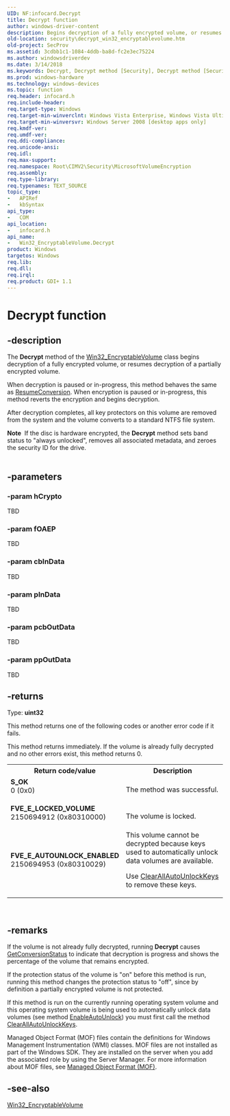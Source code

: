 ```yaml
---
UID: NF:infocard.Decrypt
title: Decrypt function
author: windows-driver-content
description: Begins decryption of a fully encrypted volume, or resumes decryption of a partially encrypted volume.
old-location: security\decrypt_win32_encryptablevolume.htm
old-project: SecProv
ms.assetid: 3cdbb1c1-1084-4ddb-ba8d-fc2e3ec75224
ms.author: windowsdriverdev
ms.date: 3/14/2018
ms.keywords: Decrypt, Decrypt method [Security], Decrypt method [Security], Win32_EncryptableVolume class, Win32_EncryptableVolume class [Security], Decrypt method, Win32_EncryptableVolume.Decrypt, security.decrypt_win32_encryptablevolume
ms.prod: windows-hardware
ms.technology: windows-devices
ms.topic: function
req.header: infocard.h
req.include-header: 
req.target-type: Windows
req.target-min-winverclnt: Windows Vista Enterprise, Windows Vista Ultimate [desktop apps only]
req.target-min-winversvr: Windows Server 2008 [desktop apps only]
req.kmdf-ver: 
req.umdf-ver: 
req.ddi-compliance: 
req.unicode-ansi: 
req.idl: 
req.max-support: 
req.namespace: Root\CIMV2\Security\MicrosoftVolumeEncryption
req.assembly: 
req.type-library: 
req.typenames: TEXT_SOURCE
topic_type:
-	APIRef
-	kbSyntax
api_type:
-	COM
api_location:
-	infocard.h
api_name:
-	Win32_EncryptableVolume.Decrypt
product: Windows
targetos: Windows
req.lib: 
req.dll: 
req.irql: 
req.product: GDI+ 1.1
---
```


# Decrypt function


## -description


The <b>Decrypt</b> method of the <a href="https://msdn.microsoft.com/464fa664-4330-43fa-a5e0-144d1e73cf58">Win32_EncryptableVolume</a> class begins decryption of a fully encrypted volume, or resumes decryption of a partially encrypted volume.

When decryption is paused or in-progress, this method behaves the same as <a href="https://msdn.microsoft.com/e37f3e32-5510-431e-9782-11908e65300d">ResumeConversion</a>. When encryption is paused or in-progress, this method reverts the encryption and begins decryption.

After decryption completes, all key protectors on this volume are removed from the system and the volume converts to a standard NTFS file system.
<div class="alert"><b>Note</b>  If the disc is hardware encrypted, the <b>Decrypt</b> method sets band status to "always unlocked", removes all associated metadata, and zeroes the security ID for the drive.</div><div> </div>

## -parameters




### -param hCrypto

TBD


### -param fOAEP

TBD


### -param cbInData

TBD


### -param pInData

TBD


### -param pcbOutData

TBD


### -param ppOutData

TBD




## -returns



Type: <b>uint32</b>

This method returns one of the following codes  or another error code if it fails.

This method returns immediately. If the volume is already fully decrypted and no other errors exist, this method returns 0.

<table>
<tr>
<th>Return code/value</th>
<th>Description</th>
</tr>
<tr>
<td width="40%">
<dl>
<dt><b>S_OK</b></dt>
<dt>0 (0x0)</dt>
</dl>
</td>
<td width="60%">
The method was successful.

</td>
</tr>
<tr>
<td width="40%">
<dl>
<dt><b>FVE_E_LOCKED_VOLUME</b></dt>
<dt>2150694912 (0x80310000)</dt>
</dl>
</td>
<td width="60%">
The volume is locked.

</td>
</tr>
<tr>
<td width="40%">
<dl>
<dt><b>FVE_E_AUTOUNLOCK_ENABLED</b></dt>
<dt>2150694953 (0x80310029)</dt>
</dl>
</td>
<td width="60%">
This volume cannot be decrypted because keys used to automatically unlock data volumes are available. 

Use <a href="https://msdn.microsoft.com/a5fef793-0634-493d-b62d-cb842844b1e8">ClearAllAutoUnlockKeys</a> to remove these keys.

</td>
</tr>
</table>
 




## -remarks



If the volume is not already fully decrypted, running <b>Decrypt</b> causes <a href="https://msdn.microsoft.com/b292a380-1b4a-4dff-948b-6494ec3b400b">GetConversionStatus</a> to indicate that decryption is progress and shows the percentage of the volume that remains encrypted.


If the protection status of the volume is "on" before this method is run, running this method changes the protection status to "off", since by definition a partially encrypted volume is not protected.

If this method is run on the currently running operating system volume and this operating system volume is being used to automatically unlock data volumes (see method <a href="https://msdn.microsoft.com/ec77b17f-545b-40a7-91b2-ff0b32b8370d">EnableAutoUnlock</a>) you must first call the method <a href="https://msdn.microsoft.com/a5fef793-0634-493d-b62d-cb842844b1e8">ClearAllAutoUnlockKeys</a>.

Managed Object Format (MOF) files contain the definitions for Windows Management Instrumentation (WMI) classes. MOF files are not installed as part of the Windows SDK. They are installed on the server when you add the associated role by using the Server Manager. For more information about MOF files, see <a href="https://msdn.microsoft.com/26494142-2078-4d46-a794-e43973255c2d">Managed Object Format (MOF)</a>.




## -see-also




<a href="https://msdn.microsoft.com/464fa664-4330-43fa-a5e0-144d1e73cf58">Win32_EncryptableVolume</a>
 

 

